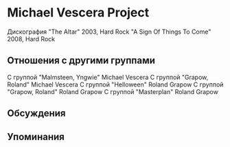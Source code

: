 # Michael Vescera Project

Дискография
"The Altar" 2003, Hard Rock
"A Sign Of Things To Come" 2008, Hard Rock

## Отношения с другими группами

C группой "Malmsteen, Yngwie" Michael Vescera
C группой "Grapow, Roland" Michael Vescera
C группой "Helloween" Roland Grapow
C группой "Grapow, Roland" Roland Grapow
C группой "Masterplan" Roland Grapow

## Обсуждения


## Упоминания

